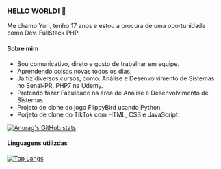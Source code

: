 ### HELLO WORLD! 👋
  Me chamo Yuri, tenho 17 anos e estou a procura de uma oportunidade como Dev. FullStack PHP.

#### Sobre mim 
  
  - Sou comunicativo, direto e gosto de trabalhar em equipe.
  - Aprendendo coisas novas todos os dias,
  - Ja fiz diversos cursos, como: Análise e Desenvolvimento de Sistemas no Senai-PR, PHP7 na Udemy.
  - Pretendo fazer Faculdade na área de Análise e Desenvolvimento de Sistemas.
  - Projeto de clone do jogo FlippyBird usando Python,
  - Porjeto de clone do TikTok com HTML, CSS e JavaScript.

[![Anurag's GitHub stats](https://github-readme-stats.vercel.app/api?username=YuriiTerezin&show_icons=true&theme=dark)](https://github.com/anuraghazra/github-readme-stats)

#### Linguagens utilizdas

[![Top Langs](https://github-readme-stats.vercel.app/api/top-langs/?username=YuriiTerezin&layout=compact)](https://github.com/anuraghazra/github-readme-stats)
